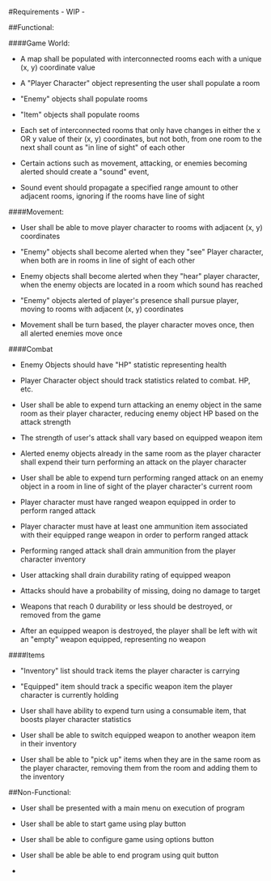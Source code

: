 #Requirements - WIP -


##Functional:


####Game World:

- A map shall be populated with interconnected rooms each with a unique (x, y) coordinate value

- A "Player Character" object representing the user shall populate a room

- "Enemy" objects shall populate rooms

- "Item" objects shall populate rooms

- Each set of interconnected rooms that only have changes in either the x OR y value of their (x, y) coordinates, but not both, from one 
room to the next shall count as "in line of sight" of each other

- Certain actions such as movement, attacking, or enemies becoming alerted should create a "sound" event, 

- Sound event should propagate a specified range amount to other adjacent rooms, ignoring if the rooms have line of sight

####Movement:

- User shall be able to move player character to rooms with adjacent (x, y) coordinates

- "Enemy" objects shall become alerted when they "see" Player character, when both are in rooms in line of sight of each other

- Enemy objects shall become alerted when they "hear" player character, when the enemy objects are located in a room which sound has reached

- "Enemy" objects alerted of player's presence shall pursue player, moving to rooms with adjacent (x, y) coordinates

- Movement shall be turn based, the player character moves once, then all alerted enemies move once

####Combat

- Enemy Objects should have "HP" statistic representing health

- Player Character object should track statistics related to combat. HP, etc.

- User shall be able to expend turn attacking an enemy object in the same room as their player character, reducing enemy object HP based on the attack strength

- The strength of user's attack shall vary based on equipped weapon item

- Alerted enemy objects already in the same room as the player character shall expend their turn performing an attack on the player character

- User shall be able to expend turn performing ranged attack on an enemy object in a room in line of sight of the player character's current room

- Player character must have ranged weapon equipped in order to perform ranged attack

- Player character must have at least one ammunition item associated with their equipped range weapon in order to perform ranged attack

- Performing ranged attack shall drain ammunition from the player character inventory

- User attacking shall drain durability rating of equipped weapon

- Attacks should have a probability of missing, doing no damage to target

- Weapons that reach 0 durability or less should be destroyed, or removed from the game

- After an equipped weapon is destroyed, the player shall be left with wit an "empty" weapon equipped, representing no weapon


####Items

- "Inventory" list should track items the player character is carrying

- "Equipped" item should track a specific weapon item the player character is currently holding

- User shall have ability to expend turn using a consumable item, that boosts player character statistics

- User shall be able to switch equipped weapon to another weapon item in their inventory

- User shall be able to "pick up" items when they are in the same room as the player character, removing them from the room and adding them to the inventory


##Non-Functional:

- User shall be presented with a main menu on execution of program

- User shall be able to start game using play button

- User shall be able to configure game using options button

- User shall be able be able to end program using quit button

-